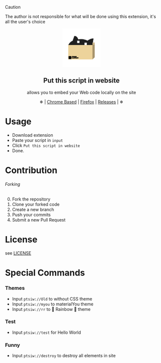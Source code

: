 [comment]: <> (What u doing here?)

> [!CAUTION]
> The author is not responsible for what will be done using this extension, it's all the user's choice

<div align="center">
  <picture>
    <img src="https://github.com/SynthouS/ptsiw/raw/main/res/ptsiw.png" width="25%">
  </picture>
  <h2>Put this script in website</h2>
  
  allows you to embed your Web code locally on the site
  
❄ | [Chrome Based](https://chromewebstore.google.com/) | [Firefox](https://addons.mozilla.org/en-US/firefox/) | [Releases](https://github.com/SynthouS/ptsiw/releases) | ❄
</div>

# Usage

- Download extension
- Paste your script in `input`
- Click `Put this script in website`
- Done.

# Contribution
<h6>Forking</h6>

0. Fork the repository
1. Clone your forked code 
2. Create a new branch
3. Push your commits
4. Submit a new Pull Request

# License
see [LICENSE](LICENSE)

# Special Commands
<h3>Themes</h3>

- Input `ptsiw://Old` to without CSS theme
- Input `ptsiw://myou` to materialYou theme
- Input `ptsiw://rr` to 🌈 Rainbow 🌈 theme
<h3>Test</h3>

- Input `ptsiw://test` for Hello World

<h3>Funny</h3>

- Input `ptsiw://destroy` to destroy all elements in site
